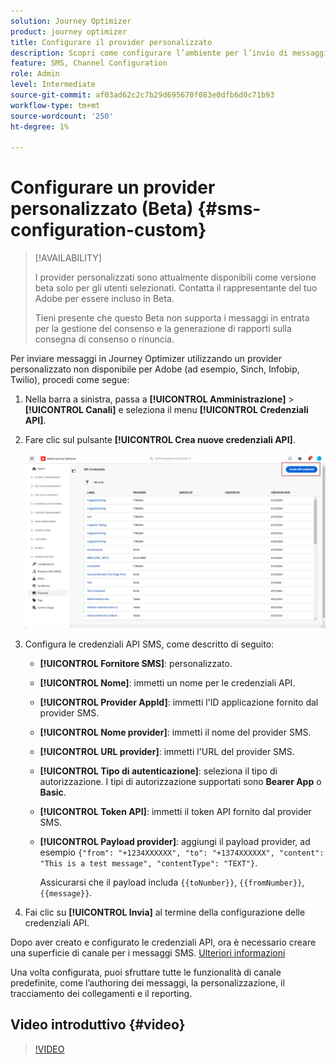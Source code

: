 ```yaml
---
solution: Journey Optimizer
product: journey optimizer
title: Configurare il provider personalizzato
description: Scopri come configurare l’ambiente per l’invio di messaggi di testo con Journey Optimizer con un provider personalizzato
feature: SMS, Channel Configuration
role: Admin
level: Intermediate
source-git-commit: af03ad62c2c7b29d695670f083e0dfb6d0c71b93
workflow-type: tm+mt
source-wordcount: '250'
ht-degree: 1%

---
```


# Configurare un provider personalizzato (Beta) {#sms-configuration-custom}

>[!AVAILABILITY]
>
>I provider personalizzati sono attualmente disponibili come versione beta solo per gli utenti selezionati. Contatta il rappresentante del tuo Adobe per essere incluso in Beta.
>
>Tieni presente che questo Beta non supporta i messaggi in entrata per la gestione del consenso e la generazione di rapporti sulla consegna di consenso o rinuncia.

Per inviare messaggi in Journey Optimizer utilizzando un provider personalizzato non disponibile per Adobe (ad esempio, Sinch, Infobip, Twilio), procedi come segue:

1. Nella barra a sinistra, passa a **[!UICONTROL Amministrazione]** > **[!UICONTROL Canali]** e seleziona il menu **[!UICONTROL Credenziali API]**.

1. Fare clic sul pulsante **[!UICONTROL Crea nuove credenziali API]**.

   ![](assets/sms_byo_1.png)

1. Configura le credenziali API SMS, come descritto di seguito:

   * **[!UICONTROL Fornitore SMS]**: personalizzato.

   * **[!UICONTROL Nome]**: immetti un nome per le credenziali API.

   * **[!UICONTROL Provider AppId]**: immetti l&#39;ID applicazione fornito dal provider SMS.

   * **[!UICONTROL Nome provider]**: immetti il nome del provider SMS.

   * **[!UICONTROL URL provider]**: immetti l&#39;URL del provider SMS.

   * **[!UICONTROL Tipo di autenticazione&#x200B;]**: seleziona il tipo di autorizzazione. I tipi di autorizzazione supportati sono **Bearer App** o **Basic**.

   * **[!UICONTROL Token API]**: immetti il token API fornito dal provider SMS.

   * **[!UICONTROL Payload provider]**: aggiungi il payload provider, ad esempio `{"from": "+1234XXXXXX", "to": "+1374XXXXXX", "content": "This is a test message", "contentType": "TEXT"}`.

     Assicurarsi che il payload includa `{{toNumber}}`, `{{fromNumber}}`, `{{message}}`.

1. Fai clic su **[!UICONTROL Invia]** al termine della configurazione delle credenziali API.

Dopo aver creato e configurato le credenziali API, ora è necessario creare una superficie di canale per i messaggi SMS. [Ulteriori informazioni](sms-configuration-surface.md)

Una volta configurata, puoi sfruttare tutte le funzionalità di canale predefinite, come l’authoring dei messaggi, la personalizzazione, il tracciamento dei collegamenti e il reporting.

## Video introduttivo {#video}

>[!VIDEO](https://video.tv.adobe.com/v/3431625)
